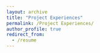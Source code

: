 ```yaml
---
layout: archive
title: "Project Experiences"
permalink: /Project Experiences/
author_profile: true
redirect_from:
  - /resume
---
```

